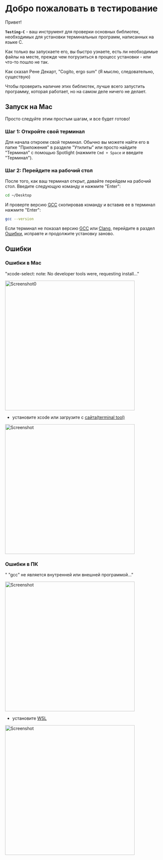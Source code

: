 # Добро пожаловать в тестирование
Привет!

**`Testing-C`** - ваш инструмент для проверки основных библиотек, необходимых для установки терминальных программ, написанных на языке С.

Как только вы запускаете его, вы быстро узнаете, есть ли необходимые файлы на месте, прежде чем погрузиться в процесс установки - или что-то пошло не так.

Как сказал Рене Декарт, "Cogito, ergo sum" (Я мыслю, следовательно, существую)

Чтобы проверить наличие этих библиотек, лучше всего запустить программу, которая работает, но на самом деле ничего не делает.

## Запуск на Mac
Просто следуйте этим простым шагам, и все будет готово!

### Шаг 1: Откройте свой терминал
Для начала откроем свой терминал. Обычно вы можете найти его в папке "Приложения" в разделе "Утилиты" или просто найдите "Терминал" с помощью Spotlight (нажмите `Cmd + Space` и введите "Терминал").
### Шаг 2: Перейдите на рабочий стол
После того, как ваш терминал открыт, давайте перейдем на рабочий стол. Введите следующую команду и нажмите "Enter":

```bash
cd ~/Desktop
```
И проверте версию [GCC](https://gcc.gnu.org/) скопировав команду и вставив ее в терминал нажмите "Enter":
```bash
gcc --version
```
Если терминал не показал версию [GCC](https://gcc.gnu.org/) или [Clang](https://clang.llvm.org/), перейдите в раздел [Ошибки](#ошибки), исправте и продолжите установку заново.
















## Ошибки

### Ошибки в Mac

"xcode-select: note: No developer tools were, requesting install..."

<img width="423" alt="Screenshot0" src="https://github.com/user-attachments/assets/a8c5d2e9-2458-493c-8302-bb3c8fe8b4e2" />

- установите xcode или загрузите с [сайта(terminal tool)](https://developer.apple.com/xcode/)

<img width="423" alt="Screenshot" src="https://github.com/user-attachments/assets/a75a79b4-6bb6-47c6-94f1-61ea4d8a9331" />

### Ошибки в ПК
" "gcc" не является внутренней или внешней программой..."

<img width="423" alt="Screenshot" src="https://github.com/user-attachments/assets/a37ecbd2-479d-42e7-b12f-5bf18f75f0d1" />

- установите [WSL](https://learn.microsoft.com/en-us/windows/wsl/about)

<img width="423" alt="Screenshot" src="https://github.com/user-attachments/assets/43cb3745-c68d-48db-956e-96206b13e4c5" />

